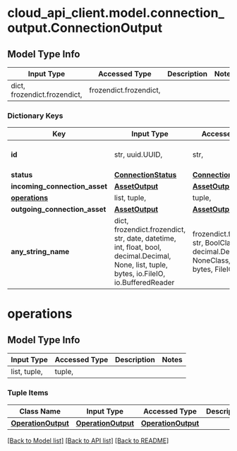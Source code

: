 # cloud_api_client.model.connection_output.ConnectionOutput

## Model Type Info
Input Type | Accessed Type | Description | Notes
------------ | ------------- | ------------- | -------------
dict, frozendict.frozendict,  | frozendict.frozendict,  |  | 

### Dictionary Keys
Key | Input Type | Accessed Type | Description | Notes
------------ | ------------- | ------------- | ------------- | -------------
**id** | str, uuid.UUID,  | str,  |  | value must be a uuid
**status** | [**ConnectionStatus**](ConnectionStatus.md) | [**ConnectionStatus**](ConnectionStatus.md) |  | 
**incoming_connection_asset** | [**AssetOutput**](AssetOutput.md) | [**AssetOutput**](AssetOutput.md) |  | [optional] 
**[operations](#operations)** | list, tuple,  | tuple,  |  | [optional] 
**outgoing_connection_asset** | [**AssetOutput**](AssetOutput.md) | [**AssetOutput**](AssetOutput.md) |  | [optional] 
**any_string_name** | dict, frozendict.frozendict, str, date, datetime, int, float, bool, decimal.Decimal, None, list, tuple, bytes, io.FileIO, io.BufferedReader | frozendict.frozendict, str, BoolClass, decimal.Decimal, NoneClass, tuple, bytes, FileIO | any string name can be used but the value must be the correct type | [optional]

# operations

## Model Type Info
Input Type | Accessed Type | Description | Notes
------------ | ------------- | ------------- | -------------
list, tuple,  | tuple,  |  | 

### Tuple Items
Class Name | Input Type | Accessed Type | Description | Notes
------------- | ------------- | ------------- | ------------- | -------------
[**OperationOutput**](OperationOutput.md) | [**OperationOutput**](OperationOutput.md) | [**OperationOutput**](OperationOutput.md) |  | 

[[Back to Model list]](../../README.md#documentation-for-models) [[Back to API list]](../../README.md#documentation-for-api-endpoints) [[Back to README]](../../README.md)

